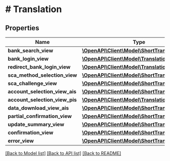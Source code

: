 # # Translation

## Properties

Name | Type | Description | Notes
------------ | ------------- | ------------- | -------------
**bank_search_view** | [**\OpenAPI\Client\Model\ShortTranslationBlock**](ShortTranslationBlock.md) |  | [optional]
**bank_login_view** | [**\OpenAPI\Client\Model\TranslationBlock**](TranslationBlock.md) |  | [optional]
**redirect_bank_login_view** | [**\OpenAPI\Client\Model\TranslationBlock**](TranslationBlock.md) |  | [optional]
**sca_method_selection_view** | [**\OpenAPI\Client\Model\ShortTranslationBlock**](ShortTranslationBlock.md) |  | [optional]
**sca_challenge_view** | [**\OpenAPI\Client\Model\ShortTranslationBlock**](ShortTranslationBlock.md) |  | [optional]
**account_selection_view_ais** | [**\OpenAPI\Client\Model\ShortTranslationBlock**](ShortTranslationBlock.md) |  | [optional]
**account_selection_view_pis** | [**\OpenAPI\Client\Model\TranslationBlock**](TranslationBlock.md) |  | [optional]
**data_download_view_ais** | [**\OpenAPI\Client\Model\ShortTranslationBlock**](ShortTranslationBlock.md) |  | [optional]
**partial_confirmation_view** | [**\OpenAPI\Client\Model\ShortTranslationBlock**](ShortTranslationBlock.md) |  | [optional]
**update_summary_view** | [**\OpenAPI\Client\Model\ShortTranslationBlock**](ShortTranslationBlock.md) |  | [optional]
**confirmation_view** | [**\OpenAPI\Client\Model\ShortTranslationBlock**](ShortTranslationBlock.md) |  | [optional]
**error_view** | [**\OpenAPI\Client\Model\ShortTranslationBlock**](ShortTranslationBlock.md) |  | [optional]

[[Back to Model list]](../../README.md#models) [[Back to API list]](../../README.md#endpoints) [[Back to README]](../../README.md)
